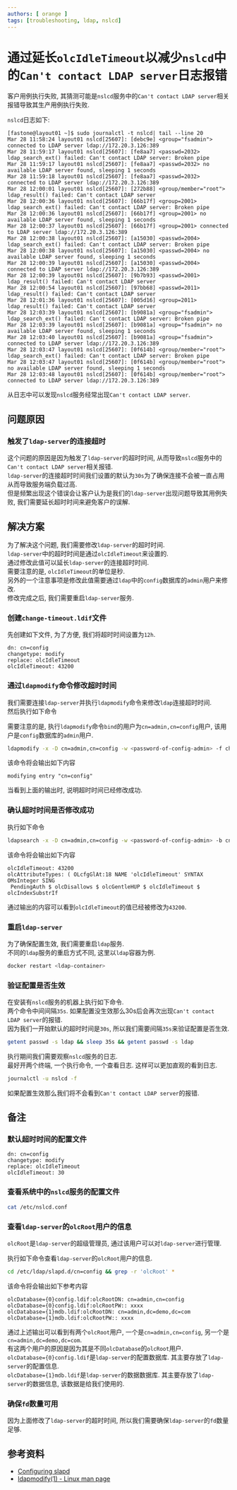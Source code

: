 ```yaml
---
authors: [ orange ]
tags: [troubleshooting, ldap, nslcd]
---
```


# 通过延长`olcIdleTimeout`以减少`nslcd`中的`Can't contact LDAP server`日志报错

客户用例执行失败, 其猜测可能是`nslcd`服务中的`Can't contact LDAP server`相关报错导致其生产用例执行失败.<br/>

`nslcd`日志如下:

```log
[fastone@layout01 ~]$ sudo journalctl -t nslcd| tail --line 20
Mar 28 11:58:24 layout01 nslcd[25607]: [debc9e] <group="fsadmin"> connected to LDAP server ldap://172.20.3.126:389
Mar 28 11:59:17 layout01 nslcd[25607]: [fe8aa7] <passwd=2032> ldap_search_ext() failed: Can't contact LDAP server: Broken pipe
Mar 28 11:59:17 layout01 nslcd[25607]: [fe8aa7] <passwd=2032> no available LDAP server found, sleeping 1 seconds
Mar 28 11:59:18 layout01 nslcd[25607]: [fe8aa7] <passwd=2032> connected to LDAP server ldap://172.20.3.126:389
Mar 28 12:00:01 layout01 nslcd[25607]: [272b88] <group/member="root"> ldap_result() failed: Can't contact LDAP server
Mar 28 12:00:36 layout01 nslcd[25607]: [66b17f] <group=2001> ldap_search_ext() failed: Can't contact LDAP server: Broken pipe
Mar 28 12:00:36 layout01 nslcd[25607]: [66b17f] <group=2001> no available LDAP server found, sleeping 1 seconds
Mar 28 12:00:37 layout01 nslcd[25607]: [66b17f] <group=2001> connected to LDAP server ldap://172.20.3.126:389
Mar 28 12:00:38 layout01 nslcd[25607]: [a15030] <passwd=2004> ldap_search_ext() failed: Can't contact LDAP server: Broken pipe
Mar 28 12:00:38 layout01 nslcd[25607]: [a15030] <passwd=2004> no available LDAP server found, sleeping 1 seconds
Mar 28 12:00:39 layout01 nslcd[25607]: [a15030] <passwd=2004> connected to LDAP server ldap://172.20.3.126:389
Mar 28 12:00:39 layout01 nslcd[25607]: [9b7b93] <passwd=2001> ldap_result() failed: Can't contact LDAP server
Mar 28 12:00:54 layout01 nslcd[25607]: [97bb68] <passwd=2011> ldap_result() failed: Can't contact LDAP server
Mar 28 12:01:36 layout01 nslcd[25607]: [005d16] <group=2011> ldap_result() failed: Can't contact LDAP server
Mar 28 12:03:39 layout01 nslcd[25607]: [b9081a] <group="fsadmin"> ldap_search_ext() failed: Can't contact LDAP server: Broken pipe
Mar 28 12:03:39 layout01 nslcd[25607]: [b9081a] <group="fsadmin"> no available LDAP server found, sleeping 1 seconds
Mar 28 12:03:40 layout01 nslcd[25607]: [b9081a] <group="fsadmin"> connected to LDAP server ldap://172.20.3.126:389
Mar 28 12:03:47 layout01 nslcd[25607]: [0f614b] <group/member="root"> ldap_search_ext() failed: Can't contact LDAP server: Broken pipe
Mar 28 12:03:47 layout01 nslcd[25607]: [0f614b] <group/member="root"> no available LDAP server found, sleeping 1 seconds
Mar 28 12:03:48 layout01 nslcd[25607]: [0f614b] <group/member="root"> connected to LDAP server ldap://172.20.3.126:389
```

从日志中可以发现`nslcd`服务经常出现`Can't contact LDAP server`.<br/>

## 问题原因

### 触发了`ldap-server`的连接超时

这个问题的原因是因为触发了`ldap-server`的超时时间, 从而导致`nslcd`服务中的`Can't contact LDAP server`相关报错.<br/>
`ldap-server`的连接超时时间我们设置的默认为`30s`为了确保连接不会被一直占用从而导致服务端负载过高.<br/>
但是频繁出现这个错误会让客户认为是我们的`ldap-server`出现问题导致其用例失败, 我们需要延长超时时间来避免客户的误解.<br/>

## 解决方案

为了解决这个问题, 我们需要修改`ldap-server`的超时时间.<br/>
`ldap-server`中的超时时间是通过`olcIdleTimeout`来设置的.<br/>
通过修改此值可以延长`ldap-server`的连接超时时间.<br/>
需要注意的是, `olcIdleTimeout`的单位是秒.<br/>
另外的一个注意事项是修改此值需要通过`ldap`中的`config`数据库的`admin`用户来修改.<br/>
修改完成之后, 我们需要重启`ldap-server`服务.<br/>

### 创建`change-timeout.ldif`文件

先创建如下文件, 为了方便, 我们将超时时间设置为`12h`.

```ldif title="change-timeout.ldif"
dn: cn=config
changetype: modify
replace: olcIdleTimeout
olcIdleTimeout: 43200
```

### 通过`ldapmodify`命令修改超时时间

我们需要连接`ldap-server`并执行`ldapmodify`命令来修改`ldap`连接超时时间.<br/>
然后执行如下命令

需要注意的是, 执行`ldapmodify`命令`bind`的用户为`cn=admin,cn=config`用户, 该用户是`config`数据库的`admin`用户.<br/>

```bash
ldapmodify -x -D cn=admin,cn=config -w <password-of-config-admin> -f change-timeout.ldif
```

该命令将会输出如下内容

```log
modifying entry "cn=config"
```

当看到上面的输出时, 说明超时时间已经修改成功.<br/>

### 确认超时时间是否修改成功

执行如下命令

```bash
ldapsearch -x -D cn=admin,cn=config -w <password-of-config-admin> -b cn=config|grep olcIdleTimeout
```

该命令将会输出如下内容

```log
olcIdleTimeout: 43200
olcAttributeTypes: ( OLcfgGlAt:18 NAME 'olcIdleTimeout' SYNTAX OMsInteger SING
 PendingAuth $ olcDisallows $ olcGentleHUP $ olcIdleTimeout $ olcIndexSubstrIf
```

通过输出的内容可以看到`olcIdleTimeout`的值已经被修改为`43200`.<br/>

### 重启`ldap-server`

为了确保配置生效, 我们需要重启`ldap`服务.<br/>
不同的`ldap`服务的重启方式不同, 这里以`ldap`容器为例.<br/>

```bash
docker restart <ldap-container>
```

### 验证配置是否生效

在安装有`nslcd`服务的机器上执行如下命令.<br/>
两个命令中间间隔`35s`. 如果配置没生效那么30s后会再次出现`Can't contact LDAP server`的报错.<br/>
因为我们一开始默认的超时时间是`30s`, 所以我们需要间隔`35s`来验证配置是否生效.<br/>

```bash
getent passwd -s ldap && sleep 35s && getent passwd -s ldap
```

执行期间我们需要观察`nslcd`服务的日志.<br/>
最好开两个终端, 一个执行命令, 一个查看日志. 这样可以更加直观的看到日志.<br/>

```bash
journalctl -u nslcd -f
```

如果配置生效那么我们将不会看到`Can't contact LDAP server`的报错.<br/>

## 备注

### 默认超时时间的配置文件

```ldif title="change-timeout.ldif"
dn: cn=config
changetype: modify
replace: olcIdleTimeout
olcIdleTimeout: 30
```

### 查看系统中的`nslcd`服务的配置文件

```bash
cat /etc/nslcd.conf
```

### 查看`ldap-server`的`olcRoot`用户的信息

`olcRoot`是`ldap-server`的超级管理员, 通过该用户可以对`ldap-server`进行管理.<br/>

执行如下命令查看`ldap-server`的`olcRoot`用户的信息.<br/>

```bash
cd /etc/ldap/slapd.d/cn=config && grep -r 'olcRoot' *
```

该命令将会输出如下参考内容

```log
olcDatabase={0}config.ldif:olcRootDN: cn=admin,cn=config
olcDatabase={0}config.ldif:olcRootPW:: xxxx
olcDatabase={1}mdb.ldif:olcRootDN: cn=admin,dc=demo,dc=com
olcDatabase={1}mdb.ldif:olcRootPW:: xxxx
```

通过上述输出可以看到有两个`olcRoot`用户, 一个是`cn=admin,cn=config`, 另一个是`cn=admin,dc=demo,dc=com`.<br/>
有这两个用户的原因是因为其是不同`olcDatabase`的`olcRoot`用户.<br/>
`olcDatabase={0}config.ldif`是`ldap-server`的配置数据库. 其主要存放了`ldap-server`的配置信息.<br/>
`olcDatabase={1}mdb.ldif`是`ldap-server`的数据数据库. 其主要存放了`ldap-server`的数据信息, 该数据是给我们使用的.<br/>

### 确保`fd`数量可用

因为上面修改了`ldap-server`的超时时间, 所以我们需要确保`ldap-server`的`fd`数量足够.<br/>

## 参考资料

- [Configuring slapd](https://www.openldap.org/devel/admin/slapdconf2.html)
- [ldapmodify(1) - Linux man page](https://linux.die.net/man/1/ldapmodify)